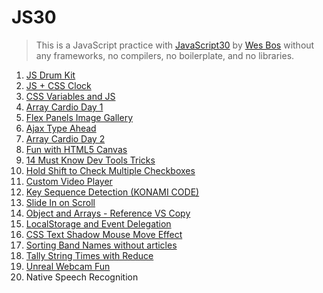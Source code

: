# JS30

> This is a JavaScript practice with [JavaScript30](https://javascript30.com/) by [Wes Bos](https://github.com/wesbos) without any frameworks, no compilers, no boilerplate, and no libraries.

1. [JS Drum Kit](https://github.com/amelieyeh/JS30/blob/master/01-JSDrumKit/README.md)
2. [JS + CSS Clock](https://github.com/amelieyeh/JS30/blob/master/02-JS%2BCSSClock/README.md)
3. [CSS Variables and JS](https://github.com/amelieyeh/JS30/blob/master/03-CSS%20Variables%20and%20JS/README.md)
4. [Array Cardio Day 1](https://github.com/amelieyeh/JS30/blob/master/04-Array%20cardio%20day%201/README.md)
5. [Flex Panels Image Gallery](https://github.com/amelieyeh/JS30/blob/master/05-Flex%20Panels%20Image%20Gallery/README.md)
6. [Ajax Type Ahead](https://github.com/amelieyeh/JS30/blob/master/06-Ajax%20Type%20Ahead/README.md)
7. [Array Cardio Day 2](https://github.com/amelieyeh/JS30/blob/master/07-Array%20cardio%20day%202/README.md)
8. [Fun with HTML5 Canvas](https://github.com/amelieyeh/JS30/blob/master/08-Fun%20with%20HTML5%20Canvas/README.md)
9. [14 Must Know Dev Tools Tricks](https://github.com/amelieyeh/JS30/blob/master/09-Dev%20Tools%20Domination/README.md)
10. [Hold Shift to Check Multiple Checkboxes](https://github.com/amelieyeh/JS30/blob/master/10-Hold%20Shift%20and%20Check%20Checkboxes/README.md)
11. [Custom Video Player](https://github.com/amelieyeh/JS30/blob/master/11-Custom%20Video%20Player/README.md)
12. [Key Sequence Detection (KONAMI CODE)](https://github.com/amelieyeh/JS30/blob/master/12-Key%20Sequence%20Detection/README.md)
13. [Slide In on Scroll](https://github.com/amelieyeh/JS30/blob/master/13-Slide%20in%20on%20Scroll/README.md#checking-images)
14. [Object and Arrays - Reference VS Copy](https://github.com/amelieyeh/JS30/blob/master/14-JavaScript%20References%20VS%20Copying/README.md)
15. [LocalStorage and Event Delegation](https://github.com/amelieyeh/JS30/blob/master/15-LocalStorage%20and%20Event%20Delegation/README.md)
16. [CSS Text Shadow Mouse Move Effect](https://github.com/amelieyeh/JS30/blob/master/16-Mouse%20Move%20Shadow/README.md)
17. [Sorting Band Names without articles](https://github.com/amelieyeh/JS30/blob/master/17-Sort%20Without%20Articles/README.md)
18. [Tally String Times with Reduce](https://github.com/amelieyeh/JS30/blob/master/18-Adding%20Up%20Times%20with%20Reduce/README.md)
19. [Unreal Webcam Fun](https://github.com/amelieyeh/JS30/blob/master/19-Webcam%20Fun/README.md)
20. Native Speech Recognition

